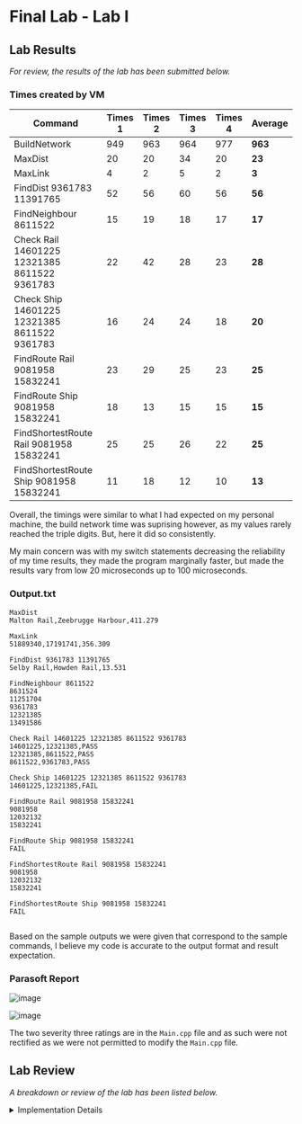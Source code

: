 # Final Lab - Lab I

## Lab Results
*For review, the results of the lab has been submitted below.*

### Times created by VM
| Command | Times 1 | Times 2 | Times 3 | Times 4 | Average |
|---------|---------|---------|---------|---------|---------|
|BuildNetwork|949|963|964|977|**963**|
|MaxDist|20|20|34|20|**23**|
|MaxLink|4|2|5|2|**3**|
|FindDist 9361783 11391765|52|56|60|56|**56**|
|FindNeighbour 8611522|15|19|18|17|**17**|
|Check Rail 14601225 12321385 8611522 9361783|22|42|28|23|**28**|
|Check Ship 14601225 12321385 8611522 9361783|16|24|24|18|**20**|
|FindRoute Rail 9081958 15832241|23|29|25|23|**25**|
|FindRoute Ship 9081958 15832241|18|13|15|15|**15**|
|FindShortestRoute Rail 9081958 15832241|25|25|26|22|**25**|
|FindShortestRoute Ship 9081958 15832241|11|18|12|10|**13**|

Overall, the timings were similar to what I had expected on my personal machine, the build network time was suprising however, as my values rarely reached the triple digits. But, here it did so consistently.

My main concern was with my switch statements decreasing the reliability of my time results, they made the program marginally faster, but made the results vary from low 20 microseconds up to 100 microseconds.

### Output.txt
```
MaxDist
Malton Rail,Zeebrugge Harbour,411.279

MaxLink
51889340,17191741,356.309

FindDist 9361783 11391765
Selby Rail,Howden Rail,13.531

FindNeighbour 8611522
8631524
11251704
9361783
12321385
13491586

Check Rail 14601225 12321385 8611522 9361783 
14601225,12321385,PASS
12321385,8611522,PASS
8611522,9361783,PASS

Check Ship 14601225 12321385 8611522 9361783 
14601225,12321385,FAIL

FindRoute Rail 9081958 15832241
9081958
12032132
15832241

FindRoute Ship 9081958 15832241
FAIL

FindShortestRoute Rail 9081958 15832241
9081958
12032132
15832241

FindShortestRoute Ship 9081958 15832241
FAIL


```

Based on the sample outputs we were given that correspond to the sample commands, I believe my code is accurate to the output format and result expectation.

### Parasoft Report
![image](https://github.com/TheOtherRealMesteven/Lab-Book/assets/115008465/92726c94-7557-47ed-8839-605923c0ce92)

![image](https://github.com/TheOtherRealMesteven/Lab-Book/assets/115008465/f8537843-235a-4c24-962f-211313394b58)

The two severity three ratings are in the `Main.cpp` file and as such were not rectified as we were not permitted to modify the `Main.cpp` file.

## Lab Review
*A breakdown or review of the lab has been listed below.*

<details>
  <summary>Implementation Details</summary>

  <details>
    <summary>Process Command</summary>

For the implementation of the commands, I used a switch statement in combination to an unordered map. If this were programmed in c# the unordered map would not be necessary but with c++ switch statements cannot operate with strings as the switch condition and thus I had to convert the strings inputs into a numerical value to switch with and the most efficient solution was to use an unordered map.
```c++
enum class Command {
	MaxDist,
	MaxLink,
	FindDist,
	FindNeighbour,
	Check,
	FindRoute,
	FindShortestRoute
};

std::unordered_map<std::string, Command> commandMap = {
		{"MaxDist", Command::MaxDist},
		{"MaxLink", Command::MaxLink},
		{"FindDist", Command::FindDist},
		{"FindNeighbour", Command::FindNeighbour},
		{"Check", Command::Check},
		{"FindRoute", Command::FindRoute},
		{"FindShortestRoute", Command::FindShortestRoute}
};

bool Navigation::ProcessCommand(const std::string& commandString) {
	std::istringstream inString(commandString);
	std::string command;
	inString >> command;

	Network& network = Network::getInstance();
	const auto it = commandMap.find(command);
	if (it == commandMap.end()) return false;
	switch (it->second)
	{
	case Command::MaxDist:
	{
		network.getMaxDist(_outFile);
		return true;
	}
	case Command::MaxLink:
	...
}
```

As for the commands parameters, I primarily just used right-shift operators to assign them directly.
```c++
case Command::FindShortestRoute:
{
	std::string mode;
	int input3, input4;
	inString >> mode >> input3 >> input4;
...
```

  </details>
</details>
